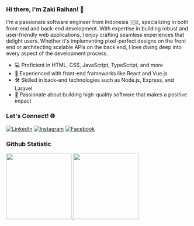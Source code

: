 ### Hi there, I'm Zaki Raihan! 👋

I'm a passionate software engineer from Indonesia 🇮🇩, specializing in both front-end and back-end development. With expertise in building robust and user-friendly web applications, I enjoy crafting seamless experiences that delight users. Whether it's implementing pixel-perfect designs on the front end or architecting scalable APIs on the back end, I love diving deep into every aspect of the development process.

- 💻 Proficient in HTML, CSS, JavaScript, TypeScript, and more
- 🌟 Experienced with front-end frameworks like React and Vue.js
- 🛠️ Skilled in back-end technologies such as Node.js, Express, and Laravel
- 🚀 Passionate about building high-quality software that makes a positive impact

### Let's Connect! 🌐

[![LinkedIn](https://img.shields.io/badge/LinkedIn-0077B5?style=for-the-badge&logo=linkedin&logoColor=white)](https://www.linkedin.com/in/zakiraihanddz)
[![Instagram](https://img.shields.io/badge/Instagram-E4405F?style=for-the-badge&logo=instagram&logoColor=white)](https://www.instagram.com/_raihanddz)
[![Facebook](https://img.shields.io/badge/Facebook-1877F2?style=for-the-badge&logo=facebook&logoColor=white)](https://www.facebook.com/ZakiRaihan4636)

### Github Statistic
<p align="left">
<a href="https://github.com/zakiraihan4636">
  <img height="180em" src="https://github-readme-stats-eight-theta.vercel.app/api?username=ZakiRaihan4636&show_icons=true&theme=algolia&include_all_commits=true&count_private=true"/>
  <img height="180em" src="https://github-readme-stats-eight-theta.vercel.app/api/top-langs/?username=zakiraihan4636&layout=compact&layout=compact&theme=algolia"/>
</a>
</p>
